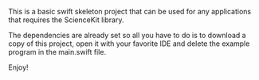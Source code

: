 This is a basic swift skeleton project that can be used for any applications that requires the ScienceKit library. 

The dependencies are already set so all you have to do is to download a copy of this project, open it with your favorite IDE and delete the example program in the main.swift file.

Enjoy!
